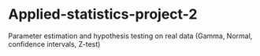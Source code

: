 # Applied-statistics-project-2
Parameter estimation and hypothesis testing on real data (Gamma, Normal, confidence intervals, Z-test)
